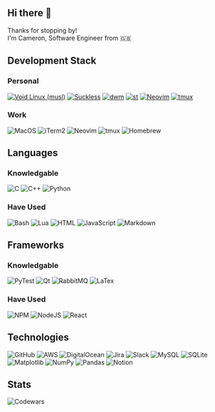 <h2>Hi there 👋</h2>

<p>Thanks for stopping by!<br>I'm Cameron, Software Engineer from 🇬🇧</p>

<h2>Development Stack</h2>
<h3>Personal</h3>
<p>
  <a href="https://voidlinux.org/"><img alt="Void Linux (musl)" src="https://img.shields.io/badge/Void%20Linux%20(musl)-478061?logo=voidlinux&logoColor=fff" /></a>
  <a href="https://suckless.org/"><img alt="Suckless" src="https://img.shields.io/badge/--1177AA?logo=suckless" /></a>
  <a href="https://dwm.suckless.org/"><img alt="dwm" src="https://img.shields.io/badge/--1177AA?logo=dwm" /></a>
  <a href="https://st.suckless.org/"><img alt="st" src="https://badgen.net/badge/icon/st?icon=terminal&label" /></a>
  <a href="https://neovim.io/"><img alt="Neovim" src="https://img.shields.io/badge/Neovim-57A143?logo=neovim&logoColor=fff" /></a>
  <a href="https://github.com/tmux/tmux/wiki"><img alt="tmux" src="https://img.shields.io/badge/tmux-1BB91F?logo=tmux&logoColor=fff" /></a>
</p>

<h3>Work</h3>
<p>
  <img alt="MacOS" src="https://img.shields.io/badge/macOS-000000?logo=apple&logoColor=F0F0F0" />
  <img alt="iTerm2" src="https://img.shields.io/badge/iTerm2-000000?logo=iterm2&logoColor=fff" />
  <img alt="Neovim" src="https://img.shields.io/badge/Neovim-57A143?logo=neovim&logoColor=fff" />
  <img alt="tmux" src="https://img.shields.io/badge/tmux-1BB91F?logo=tmux&logoColor=fff" />
  <img alt="Homebrew" src="https://img.shields.io/badge/Homebrew-FBB040?logo=homebrew&logoColor=fff" />
</p>

<h2>Languages</h2>
<h3>Knowledgable</h3>
<p>
  <img alt="C" src="https://img.shields.io/badge/C-00599C?logo=c&logoColor=white" />
  <img alt="C++" src="https://img.shields.io/badge/C++-%2300599C.svg?logo=c%2B%2B&logoColor=white" />
  <img alt="Python" src="https://img.shields.io/badge/Python-3776AB?logo=python&logoColor=fff" />
</p>
<h3>Have Used</h3>
<p>
  <img alt="Bash" src="https://img.shields.io/badge/Bash-4EAA25?logo=gnubash&logoColor=fff" />
  <img alt="Lua" src="https://img.shields.io/badge/Lua-%232C2D72.svg?logo=lua&logoColor=white" />
  <img alt="HTML" src="https://img.shields.io/badge/HTML-%23E34F26.svg?logo=html5&logoColor=white" />
  <img alt="JavaScript" src="https://img.shields.io/badge/JavaScript-F7DF1E?logo=javascript&logoColor=000" />
  <img alt="Markdown" src="https://img.shields.io/badge/Markdown-%23000000.svg?logo=markdown&logoColor=white" />
</p>

<h2>Frameworks</h2>
<h3>Knowledgable</h3>
<p>
  <img alt="PyTest" src="https://img.shields.io/badge/pytest-%23ffffff.svg?style=for-the-badge&logo=pytest&logoColor=2f9fe3" />
  <img alt="Qt" src="https://img.shields.io/badge/Qt-%23217346.svg?style=for-the-badge&logo=Qt&logoColor=white" />
  <img alt="RabbitMQ" src="https://img.shields.io/badge/Rabbitmq-FF6600?style=for-the-badge&logo=rabbitmq&logoColor=white" />
  <img alt="LaTex" src="https://img.shields.io/badge/latex-%23008080.svg?style=for-the-badge&logo=latex&logoColor=white" />
</p>
<h3>Have Used</h3>
<p>
  <img alt="NPM" src="https://img.shields.io/badge/NPM-%23CB3837.svg?style=for-the-badge&logo=npm&logoColor=white" />
  <img alt="NodeJS" src="https://img.shields.io/badge/node.js-6DA55F?style=for-the-badge&logo=node.js&logoColor=white" />
  <img alt="React" src="https://img.shields.io/badge/react-%2320232a.svg?style=for-the-badge&logo=react&logoColor=%2361DAFB" />
</p>
  
<h2>Technologies</h2>
<p>
  <img alt="GitHub" src="https://img.shields.io/badge/GitHub-%23121011.svg?logo=github&logoColor=white" />
  <img alt="AWS" src="https://img.shields.io/badge/AWS-%23FF9900.svg?logo=amazon-web-services&logoColor=white" />
  <img alt="DigitalOcean" src="https://img.shields.io/badge/DigitalOcean-%230167ff.svg?logo=digitalOcean&logoColor=white" />
  <img alt="Jira" src="https://img.shields.io/badge/Jira-0052CC?logo=jira&logoColor=fff" />
  <img alt="Slack" src="https://img.shields.io/badge/Slack-4A154B?logo=slack&logoColor=fff" />
  <img alt="MySQL" src="https://img.shields.io/badge/MySQL-4479A1?logo=mysql&logoColor=fff" />
  <img alt="SQLite" src="https://img.shields.io/badge/SQLite-%2307405e.svg?logo=sqlite&logoColor=white" />
  <img alt="Matplotlib" src="https://custom-icon-badges.demolab.com/badge/Matplotlib-71D291?logo=matplotlib&logoColor=fff" />
  <img alt="NumPy" src="https://img.shields.io/badge/NumPy-4DABCF?logo=numpy&logoColor=fff" />
  <img alt="Pandas" src="https://img.shields.io/badge/Pandas-150458?logo=pandas&logoColor=fff" />
  <img alt="Notion" src="https://img.shields.io/badge/Notion-000?logo=notion&logoColor=fff" />
</p>

<h2>Stats</h2>
<p>
  <img alt="Codewars" src="https://www.codewars.com/users/CameronDudd/badges/large" />
</p>
